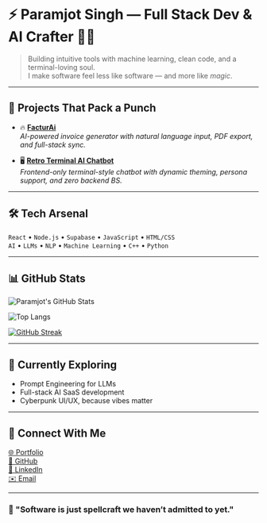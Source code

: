 # ⚡ Paramjot Singh — Full Stack Dev & AI Crafter 👨‍💻

> Building intuitive tools with machine learning, clean code, and a terminal-loving soul.  
> I make software feel less like software — and more like *magic*.

---

## 🚀 Projects That Pack a Punch

- 🔥 [**FacturAi**](https://facturai.vercel.app)  
  *AI-powered invoice generator with natural language input, PDF export, and full-stack sync.*

- 🖥️ [**Retro Terminal AI Chatbot**](https://your-retro-app-link.vercel.app)  
  *Frontend-only terminal-style chatbot with dynamic theming, persona support, and zero backend BS.*

---

## 🛠️ Tech Arsenal

`React` • `Node.js` • `Supabase` • `JavaScript` • `HTML/CSS`  
`AI` • `LLMs` • `NLP` • `Machine Learning` • `C++` • `Python`

---

## 📊 GitHub Stats

![Paramjot's GitHub Stats](https://github-readme-stats.vercel.app/api?username=paramjot&show_icons=true&theme=tokyonight&hide_border=true&count_private=true)

![Top Langs](https://github-readme-stats.vercel.app/api/top-langs/?username=paramjot&layout=compact&theme=tokyonight&hide_border=true)

[![GitHub Streak](https://streak-stats.demolab.com?user=paramjot&theme=tokyonight&hide_border=true)](https://git.io/streak-stats)

---

## 🧠 Currently Exploring

- Prompt Engineering for LLMs  
- Full-stack AI SaaS development  
- Cyberpunk UI/UX, because vibes matter

---

## 📡 Connect With Me

[🌐 Portfolio](https://your-portfolio-link)  
[🐙 GitHub](https://github.com/paramjot)  
[🔗 LinkedIn](https://www.linkedin.com/in/your-linkedin/)  
[✉️ Email](mailto:your@email.com)

---

### 👾 "Software is just spellcraft we haven’t admitted to yet."

